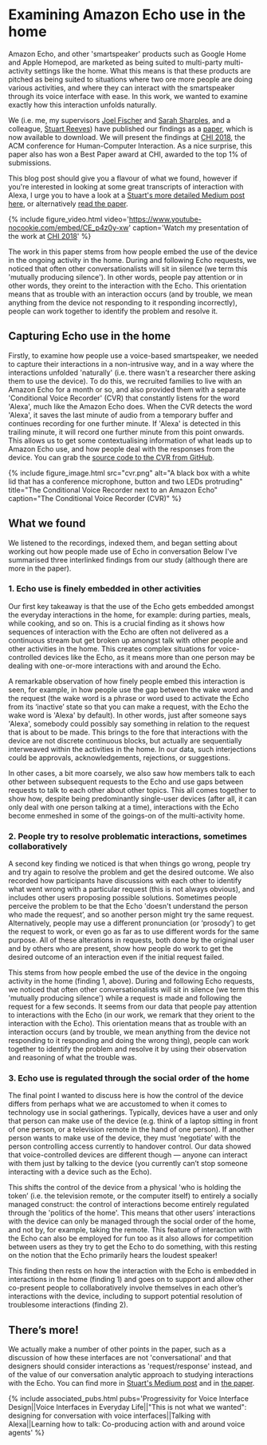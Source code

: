 # Examining Amazon Echo use in the home

Amazon Echo, and other 'smartspeaker' products such as Google Home and Apple Homepod, are marketed as being suited to multi-party multi-activity settings like the home. What this means is that these products are pitched as being suited to situations where two ore more people are doing various activities, and where they can interact with the smartspeaker through its voice interface with ease. In this work, we wanted to examine exactly how this interaction unfolds naturally.

<!--more-->

We (i.e. me, my supervisors [Joel Fischer](http://www.cs.nott.ac.uk/~pszjf1/ "Joel E. Fischer's website") and [Sarah Sharples](https://www.nottingham.ac.uk/engineering/departments/m3/people/sarah.sharples "Sarah Sharples' profile on the University of Nottingham"), and a colleague, [Stuart Reeves](http://www.cs.nott.ac.uk/~pszsr/ "Stuart Reeves' website")) have published our findings as a [paper](/pubs/voice-interfaces-in-everyday-life "Read the paper Voice Interfaces in Everyday Life"), which is now available to download. We will present the findings at [CHI 2018](https://chi2018.acm.org "ACM Computer-Human Interaction conference"), the ACM conference for Human-Computer Interaction. As a nice surprise, this paper also has won a Best Paper award at CHI, awarded to the top 1% of submissions.

This blog post should give you a flavour of what we found, however if you're interested in looking at some great transcripts of interaction with Alexa, I urge you to have a look at a [Stuart's more detailed Medium post here](https://medium.com/@5tuartreeves/talking-with-machines-voice-interfaces-and-conversation-design-19f80d625c55 "Stuart's blog post on talking with Alexa"), or alternatively [read the paper](/pubs/voice-interfaces-in-everyday-life "Read the paper Voice Interfaces in Everyday Life").

{% include figure_video.html video='https://www.youtube-nocookie.com/embed/CE_p4z0y-xw' caption='Watch my presentation of the work at <a href="https://chi2018.acm.org/" title="ACM Computer-Human Interaction conference">CHI 2018</a>' %}

The work in this paper stems from how people embed the use of the device in the ongoing activity in the home. During and following Echo requests, we noticed that often other conversationalists will sit in silence (we term this 'mutually producing silence'). In other words, people pay attention or in other words, they oreint to the interaction with the Echo. This orientation means that as trouble with an interaction occurs (and by trouble, we mean anything from the device not responding to it responding incorrectly), people can work together to identify the problem and resolve it.

## Capturing Echo use in the home
Firstly, to examine how people use a voice-based smartspeaker, we needed to capture their interactions in a non-intrusive way, and in a way where the interactions unfolded 'naturally' (i.e. there wasn't a researcher there asking them to use the device). To do this, we recruited families to live with an Amazon Echo for a month or so, and also provided them with a separate 'Conditional Voice Recorder' (CVR) that constantly listens for the word 'Alexa', much like the Amazon Echo does. When the CVR detects the word 'Alexa', it saves the last minute of audio from a temporary buffer and continues recording for one further minute. If 'Alexa' is detected in this trailing minute, it will record one further minute from this point onwards. This allows us to get some contextualising information of what leads up to Amazon Echo use, and how people deal with the responses from the device. You can grab the [source code to the CVR from GitHub](https://github.com/MixedRealityLab/conditional-voice-recorder "Source code for the Conditional Voice Recorder").

{% include figure_image.html src="cvr.png" alt="A black box with a white lid that has a conference microphone, button and two LEDs protruding" title="The Conditional Voice Recorder next to an Amazon Echo" caption="The Conditional Voice Recorder (CVR)" %}

## What we found
We listened to the recordings, indexed them, and began setting about working out how people made use of Echo in conversation Below I've summarised three interlinked findings from our study (although there are more in the paper).

### 1. Echo use is finely embedded in other activities 
Our first key takeaway is that the use of the Echo gets embedded amongst the everyday interactions in the home, for example: during parties, meals, while cooking, and so on. This is a crucial finding as it shows how sequences of interaction with the Echo are often not delivered as a continuous stream but get broken up amongst talk with other people and other activities in the home. This creates complex situations for voice-controlled devices like the Echo, as it means more than one person may be dealing with one-or-more interactions with and around the Echo.

A remarkable observation of how finely people embed this interaction is seen, for example, in how people use the gap between the wake word and the request (the wake word is a phrase or word used to activate the Echo from its ‘inactive’ state so that you can make a request, with the Echo the wake word is 'Alexa' by default). In other words, just after someone says 'Alexa', somebody could possibly say something in relation to the request that is about to be made. This brings to the fore that interactions with the device are not discrete continuous blocks, but actually are sequentially interweaved within the activities in the home. In our data, such interjections could be approvals, acknowledgements, rejections, or suggestions.

In other cases, a bit more coarsely, we also saw how members talk to each other between subsequent requests to the Echo and use gaps between requests to talk to each other about other topics. This all comes together to show how, despite being predominantly single-user devices (after all, it can only deal with one person talking at a time), interactions with the Echo become enmeshed in some of the goings-on of the multi-activity home.

### 2. People try to resolve problematic interactions, sometimes collaboratively
A second key finding we noticed is that when things go wrong, people try and try again to resolve the problem and get the desired outcome. We also recorded how participants have discussions with each other to identify what went wrong with a particular request (this is not always obvious), and includes other users proposing possible solutions. Sometimes people perceive the problem to be that the Echo 'doesn't understand the person who made the request’, and so another person might try the same request. Alternatively, people may use a different pronunciation (or ‘prosody’) to get the request to work, or even go as far as to use different words for the same purpose. All of these alterations in requests, both done by the original user and by others who are present, show how people do work to get the desired outcome of an interaction even if the initial request failed.

This stems from how people embed the use of the device in the ongoing activity in the home (finding 1, above). During and following Echo requests, we noticed that often other conversationalists will sit in silence (we term this 'mutually producing silence') while a request is made and following the request for a few seconds. It seems from our data that people pay attention to interactions with the Echo (in our work, we remark that they orient to the interaction with the Echo). This orientation means that as trouble with an interaction occurs (and by trouble, we mean anything from the device not responding to it responding and doing the wrong thing), people can work together to identify the problem and resolve it by using their observation and reasoning of what the trouble was.

### 3. Echo use is regulated through the social order of the home
The final point I wanted to discuss here is how the control of the device differs from perhaps what we are accustomed to when it comes to technology use in social gatherings. Typically, devices have a user and only that person can make use of the device (e.g. think of a laptop sitting in front of one person, or a television remote in the hand of one person). If another person wants to make use of the device, they must ‘negotiate’ with the person controlling access currently to handover control. Our data showed that voice-controlled devices are different though — anyone can interact with them just by talking to the device (you currently can’t stop someone interacting with a device such as the Echo).

This shifts the control of the device from a physical 'who is holding the token’ (i.e. the television remote, or the computer itself) to entirely a socially managed construct: the control of interactions become entirely regulated through the 'politics of the home'. This means that other users’ interactions with the device can only be managed through the social order of the home, and not by, for example, taking the remote. This feature of interaction with the Echo can also be employed for fun too as it also allows for competition between users as they try to get the Echo to do something, with this resting on the notion that the Echo primarily hears the loudest speaker! 

This finding then rests on how the interaction with the Echo is embedded in interactions in the home (finding 1) and goes on to support and allow other co-present people to collaboratively involve themselves in each other’s interactions with the device, including to support potential resolution of troublesome interactions (finding 2).

## There’s more!
We actually make a number of other points in the paper, such as a discussion of how these interfaces are not 'conversational' and that designers should consider interactions as 'request/response' instead, and of the value of our conversation analytic approach to studying interactions with the Echo. You can find more in [Stuart's Medium post](https://medium.com/@5tuartreeves/talking-with-machines-voice-interfaces-and-conversation-design-19f80d625c55 "Stuart's blog on the paper") and in [the paper](/pubs/voice-interfaces-in-everyday-life "Read the paper Voice Interfaces in Everyday Life").

{% include associated_pubs.html pubs='Progressivity for Voice Interface Design||Voice Interfaces in Everyday Life||"This is not what we wanted": designing for conversation with voice interfaces||Talking with Alexa||Learning how to talk: Co-producing action with and around voice agents' %}